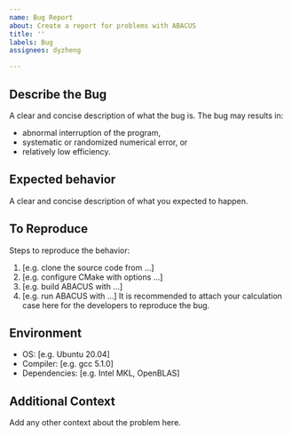 ```yaml
---
name: Bug Report
about: Create a report for problems with ABACUS
title: ''
labels: Bug
assignees: dyzheng

---
```


## Describe the Bug
A clear and concise description of what the bug is. 
The bug may results in:
- abnormal interruption of the program,
- systematic or randomized numerical error, or
- relatively low efficiency.

## Expected behavior
A clear and concise description of what you expected to happen.

## To Reproduce
Steps to reproduce the behavior:
1. [e.g. clone the source code from ...]
2. [e.g. configure CMake with options ...]
3. [e.g. build ABACUS with ...]
4. [e.g. run ABACUS with ...]
It is recommended to attach your calculation case here for the developers to reproduce the bug.

## Environment
- OS: [e.g. Ubuntu 20.04]
- Compiler: [e.g. gcc 5.1.0]
- Dependencies: [e.g. Intel MKL, OpenBLAS]

## Additional Context
Add any other context about the problem here.

